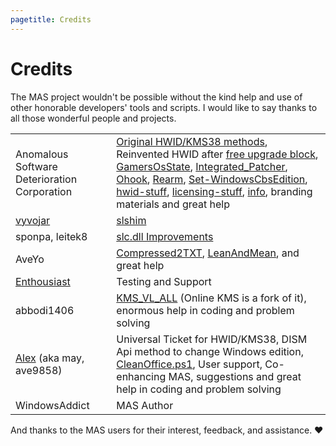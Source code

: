 ```yaml
---
pagetitle: Credits
---
```


# Credits

The MAS project wouldn't be possible without the kind help and use of other honorable developers' tools and scripts. I would like to say thanks to all those wonderful people and projects.

|                                                                             |                                                                                                                                                                                                                                                                                                                                                                                                                                                                                                                                                                                                                                                                                                                                                                                                                |
|----------------------|:-------------------------------------------------|
| Anomalous Software Deterioration Corporation                                | [Original HWID/KMS38 methods](https://nsaneforums.com/topic/316668-microsoft-activation-scripts/page/29/#comment-1497887), Reinvented HWID after [free upgrade block](https://devicepartner.microsoft.com/en-us/communications/comm-windows-ends-installation-path-for-free-windows-7-8-upgrade), [GamersOsState](https://github.com/asdcorp/GamersOsState), [Integrated_Patcher](https://github.com/asdcorp/Integrated_Patcher_3), [Ohook](https://github.com/asdcorp/ohook), [Rearm](https://github.com/asdcorp/rearm), [Set-WindowsCbsEdition](https://github.com/asdcorp/Set-WindowsCbsEdition), [hwid-stuff](https://github.com/massgravel/hwid-stuff), [licensing-stuff](https://github.com/awuctl/licensing-stuff), [info](https://github.com/massgravel/activation), branding materials and great help |
| [vyvojar](https://github.com/vyvojar)                                       | [slshim](https://app.box.com/s/y71tpcamofcg6zv6k7by6gaex6om3q4d)                                                                                                                                                                                                                                                                                                                                                                                                                                                                                                                                                                                                                                                                                                                                               |
| sponpa, leitek8                                                             | [slc.dll Improvements](https://nsaneforums.com/topic/316668-microsoft-activation-scripts/page/21/?tab=comments#comment-1431257)                                                                                                                                                                                                                                                                                                                                                                                                                                                                                                                                                                                                                                                                                |
| AveYo                                                                       | [Compressed2TXT](https://github.com/AveYo/Compressed2TXT), [LeanAndMean](https://github.com/AveYo/LeanAndMean), and great help                                                                                                                                                                                                                                                                                                                                                                                                                                                                                                                                                                                                                                                                                 |
| [Enthousiast](https://forums.mydigitallife.net/members/enthousiast.104688/) | Testing and Support                                                                                                                                                                                                                                                                                                                                                                                                                                                                                                                                                                                                                                                                                                                                                                                            |
| abbodi1406                                                                  | [KMS_VL_ALL](https://forums.mydigitallife.net/threads/kms_vl_all-smart-activation-script.79535/#post-838808) (Online KMS is a fork of it), enormous help in coding and problem solving                                                                                                                                                                                                                                                                                                                                                                                                                                                                                                                                                                                                                         |
| [Alex](https://github.com/ave9858) (aka may, ave9858)                       | Universal Ticket for HWID/KMS38, DISM Api method to change Windows edition, [CleanOffice.ps1](https://gist.github.com/ave9858/9fff6af726ba3ddc646285d1bbf37e71), User support, Co-enhancing MAS, suggestions and great help in coding and problem solving                                                                                                                                                                                                                                                                                                                                                                                                                                                                                                                                                      |
| WindowsAddict                                                               | MAS Author                                                                                                                                                                                                                                                                                                                                                                                                                                                                                                                                                                                                                                                                                                                                                                                                     |

And thanks to the MAS users for their interest, feedback, and assistance. ❤️
